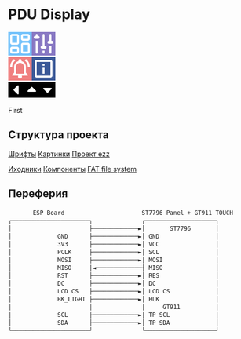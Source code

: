 
# PDU Display


![alt](/icons/data.png)![alt](/icons/setting.png) <br>
![alt](/icons/notation.png)![alt](/icons/system.png) <br>
![alt](/icons/control_left.png)![alt](/icons/control_right.png)![alt](/icons/control_down.png) <br>

First

## Структура проекта

[Шрифты](/fonts/)
[Картинки](/icons/)
[Проект ezz](/ezz/)

[Иходники](/main/)
[Компоненты](/components/)
[FAT file system](/data/)




## Переферия

```
       ESP Board                      ST7796 Panel + GT911 TOUCH
┌──────────────────────┐              ┌────────────────────┐
│                      ├─────────────►│       ST7796       │
│             GND      ├─────────────►│ GND                │
│             3V3      ├─────────────►│ VCC                │
│             PCLK     ├─────────────►│ SCL                │
│             MOSI     ├─────────────►│ MOSI               │
│             MISO     |◄─────────────┤ MISO               │
│             RST      ├─────────────►│ RES                │
│             DC       ├─────────────►│ DC                 │
│             LCD CS   ├─────────────►│ LCD CS             │
│             BK_LIGHT ├─────────────►│ BLK                │
│                      │              │     GT911          │
│             SCL      ├─────────────►│ TP SCL             │
│             SDA      ├─────────────►│ TP SDA             │
└──────────────────────┘              └────────────────────┘
```
